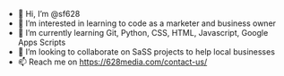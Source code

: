 - 👋 Hi, I’m @sf628
- 👀 I’m interested in learning to code as a marketer and business owner
- 🌱 I’m currently learning Git, Python, CSS, HTML, Javascript, Google Apps Scripts
- 💞️ I’m looking to collaborate on SaSS projects to help local businesses
- 📫 Reach me on https://628media.com/contact-us/
